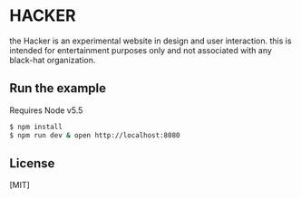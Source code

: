# HACKER

  the Hacker is an experimental website in design and user interaction.
  this is intended for entertainment purposes only and not associated
  with any black-hat organization.

## Run the example
  Requires Node v5.5

```bash
$ npm install
$ npm run dev & open http://localhost:8080
```

## License

[MIT]
